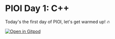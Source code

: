# PIOI Day 1: C++
Today's the first day of PIOI, let's get warmed up! 🔥

[![Open in Gitpod](https://gitpod.io/button/open-in-gitpod.svg)](https://gitpod.io/#https://github.com/np-overflow/PIOIDay1)

